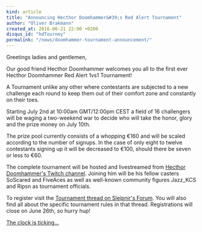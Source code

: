 ```yaml
---
kind: article
title: "Announcing Hecthor Doomhammer&#39;s Red Alert Tournament"
author: "Oliver Brakmann"
created_at: 2016-06-21 22:00 +0200
disqus_id: "hdTourney"
permalink: "/news/doomhammer-tournament-announcement/"
---
```


<lite-youtube videoid="o9XJ-vqoh98"></lite-youtube>

Greetings ladies and gentlemen,

Our good friend Hecthor Doomhammer welcomes you all to the first ever Hecthor Doomhammer Red Alert 1vs1 Tournament!

A Tournament unlike any other where contestants are subjected to a new challenge each round to keep them out of their comfort zone and constantly on their toes.

Starting July 2nd at 10:00am GMT/12:00pm CEST a field of 16 challengers will be waging a two-weekend war to decide who will take the honor, glory and the prize money on July 10th.

The prize pool currently consists of a whopping &euro;160 and will be scaled according to the number of signups. In the case of only eight to twelve contestants signing up it will be decreased to &euro;100, should there be seven or less to &euro;60.

The complete tournament will be hosted and livestreamed from [Hecthor Doomhammer's Twitch channel](http://www.twitch.tv/pauljongejans). Joining him will be his fellow casters SoScared and FiveAces as well as well-known community figures Jazz_KCS and Ripsn as tournament officials.

To register visit the [Tournament thread on Sleipnir's Forum](https://forum.openra.net/viewtopic.php?t=19594). You will also find all about the specific tournament rules in that thread. Registrations will close on June 26th, so hurry hup!

[The clock is ticking... ](http://goo.gl/oxRGP3)

